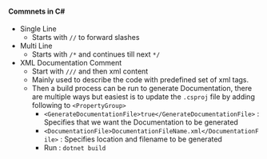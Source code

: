 #### Commnets in C#
- Single Line
    - Starts with `//` to forward slashes
- Multi Line
    - Starts with `/*` and continues till next `*/`
- XML Documentation Comment
    - Start with `///` and then xml content
    - Mainly used to describe the code with predefined set of xml tags.
    - Then a build process can be run to generate Documentation, there are multiple ways
    but easiest is to update the `.csproj` file by adding following to `<PropertyGroup>`
        - `<GenerateDocumentationFile>true</GenerateDocumentationFile>` : Specifies that we want the Documentation to be generated
        - `<DocumentationFile>DocumentationFileName.xml</DocumentationFile>` : Specifies location and filename to be generated
        - Run : `dotnet build` 
